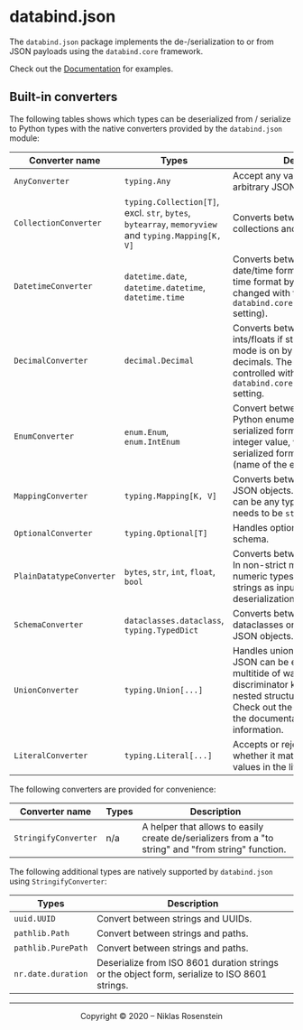 # databind.json

The `databind.json` package implements the de-/serialization to or from JSON payloads using
the `databind.core` framework.

Check out the [Documentation][0] for examples.

[0]: https://niklasrosenstein.github.io/python-databind/

## Built-in converters

The following tables shows which types can be deserialized from / serialize to Python types with the native
converters provided by the `databind.json` module:

| Converter name | Types | Description |
| -------------- | ----- | ----------- |
| `AnyConverter` | `typing.Any` | Accept any value (useful for arbitrary JSON). |
| `CollectionConverter` | `typing.Collection[T]`, excl. `str`, `bytes`, `bytearray`, `memoryview` and `typing.Mapping[K, V]` | Converts between native Python collections and JSON arrays. |
| `DatetimeConverter` | `datetime.date`, `datetime.datetime`, `datetime.time` | Converts between strings and date/time formats, using ISO 8601 time format by default (can be changed with the `databind.core.settings.DateFormat` setting). |
| `DecimalConverter` | `decimal.Decimal` | Converts between strings (and ints/floats if strict mode is off, strict mode is on by default) and decimals. The precision can be controlled with the `databind.core.settings.Precision` setting. |
| `EnumConverter` | `enum.Enum`, `enum.IntEnum` | Convert between strings and Python enumerations. The serialized form of `IntEnum` is the integer value, whereas the serialized form of `Enum` is a string (name of the enumeration value). |
| `MappingConverter` | `typing.Mapping[K, V]` | Converts between Python dicts and JSON objects. (While in theory `K` can be any type, for JSON `K` always needs to be `str`). |
| `OptionalConverter` | `typing.Optional[T]` | Handles optional fields in a schema. |
| `PlainDatatypeConverter` | `bytes`, `str`, `int`, `float`, `bool` | Converts between plain datatypes. In non-strict mode (off by default), numeric types will also accept strings as input for the deserialization. |
| `SchemaConverter` | `dataclasses.dataclass`, `typing.TypedDict` | Converts between Python dataclasses or typed dictionary and JSON objects. |
| `UnionConverter` | `typing.Union[...]` | Handles union types. Unions in JSON can be expressed in a multitide of ways, e.g. using a discriminator key and flat, keyed or nested structure or "best match". Check out the examples section of the documentation for more information. |
| `LiteralConverter` | `typing.Literal[...]` | Accepts or rejects a value based on whether it matches one of the values in the literal type hint. |


The following converters are provided for convenience:

| Converter name | Types | Description |
| -------------- | ----- | ----------- |
| `StringifyConverter` | n/a | A helper that allows to easily create de/serializers from a "to string" and "from string" function. |

The following additional types are natively supported by `databind.json` using `StringifyConverter`:

| Types | Description |
| ----- | ----------- |
| `uuid.UUID` | Convert between strings and UUIDs. |
| `pathlib.Path` | Convert between strings and paths. |
| `pathlib.PurePath` | Convert between strings and paths. |
| `nr.date.duration` | Deserialize from ISO 8601 duration strings or the object form, serialize to ISO 8601 strings. |

---

<p align="center">Copyright &copy; 2020 &ndash; Niklas Rosenstein</p>
